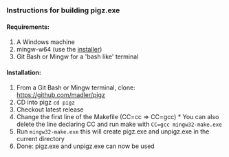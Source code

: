 ### Instructions for building pigz.exe

#### Requirements:
  1. A Windows machine
  1. mingw-w64 (use the [installer](https://sourceforge.net/projects/mingw-w64/files/Toolchains%20targetting%20Win32/Personal%20Builds/mingw-builds/installer/))
  1. Git Bash or Mingw for a 'bash like' terminal

#### Installation:
  1. From a Git Bash or Mingw terminal, clone: https://github.com/madler/pigz
  1. CD into pigz `cd pigz`
  1. Checkout latest release
  1. Change the first line of the Makefile (CC=cc => CC=gcc)
    * You can also delete the line declaring CC and run make with `CC=gcc mingw32-make.exe`
  1. Run `mingw32-make.exe` this will create pigz.exe and unpigz.exe in the current directory
  1. Done: pigz.exe and unpigz.exe can now be used
